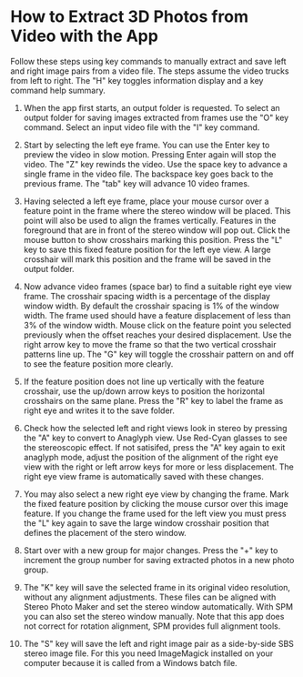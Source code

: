 # How to Extract 3D Photos from Video with the App

Follow these steps using key commands to manually extract and save left and right image pairs from a video file. The steps assume
the video trucks from left to right. The "H" key toggles information display and a key command help summary.

1. When the app first starts, an output folder is requested. To select an output folder for saving images extracted from frames use the "O" key command. Select an input video file with the "I" key command. 


2. Start by selecting the left eye frame. You can use the Enter key to preview the video in slow motion. 
Pressing Enter again will stop the video. The "Z" key rewinds the video. 
Use the space key to advance a single frame in the video file. 
The backspace key goes back to the previous frame. The "tab" key will advance 10 video frames.

3. Having selected a left eye frame, place your mouse cursor over a feature point in the frame where the stereo window will be placed.
This point will also be used to align the frames vertically. Features in the foreground that are in front of the stereo window will pop out.
Click the mouse button to show crosshairs marking this position. Press the "L" key to save this fixed feature position for the left eye view.
A large crosshair will mark this position and the frame will be saved in the output folder.

4. Now advance video frames (space bar) to find a suitable right eye view frame. The crosshair spacing width is a percentage of the display window width.
By default the crosshair spacing is 1% of the window width. The frame used should have a feature displacement of less than 3% of the window width. 
Mouse click on the feature point you selected previously when the offset reaches your desired displacement.  Use the right arrow key to move the frame so that the two vertical crosshair patterns line up. The "G" key will toggle the crosshair pattern on and off to see the feature position more clearly.

5. If the feature position does not line up vertically with the feature crosshair, use the up/down arrow keys to position the horizontal crosshairs on the same plane. 
Press the "R" key to label the frame as right eye and writes it to the save folder.

6. Check how the selected left and right views look in stereo by pressing the "A" key to convert to Anaglyph view. 
Use Red-Cyan glasses to see the stereoscopic effect.
If not satisifed, press the "A" key again to exit anaglyph mode, adjust the position of the alignment of the right eye view with the right or left arrow keys for more or less displacement. The right eye view frame is automatically saved with these changes.

7. You may also select a new right eye view by changing the frame. Mark the fixed feature position by clicking the mouse cursor over this image feature.
If you change the frame used for the left view you must press the "L" key again to save the large window crosshair position that 
defines the placement of the stero window. 

8. Start over with a new group for major changes. Press the "+" key to increment the group number for saving extracted photos in a new photo group.

9. The "K" key will save the selected frame in its original video resolution, without any alignment adjustments.
These files can be aligned with Stereo Photo Maker and set the stereo window automatically. With SPM you can also set the stereo window manually.
Note that this app does not correct for rotation alignment, SPM provides full alignment tools.

10. The "S" key will save the left and right image pair as a side-by-side SBS stereo image file. For this you need ImageMagick installed on your computer because it is called from a Windows batch file.


